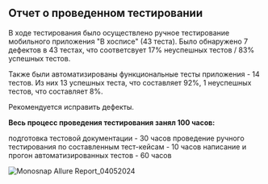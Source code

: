 ## Отчет о проведенном тестировании
В ходе тестирования было осуществлено ручное тестирование мобильного приложения "В хосписе" (43 теста). Было обнаружено 7 дефектов в 43 тестах, что соответсвует 17% неуспешных тестов / 83% успешных тестов.

Также были автоматизированы функциональные тесты приложения - 14 тестов. Из них 13 успешных теста, что составляет 92%, 1 неуспешных тестов, что составляет 8%.

Рекомендуется исправить дефекты.

**Весь процесс проведения тестирования занял 100 часов:**

подготовка тестовой документации - 30 часов
проведение ручного тестирования по составленным тест-кейсам - 10 часов
написание и прогон автоматизированных тестов - 60 часов

![Monosnap Allure Report_04052024](https://github.com/LSOrlova/diplom_vers_3/assets/118666858/9240c508-c61c-403f-8a5a-9297690974e6)
